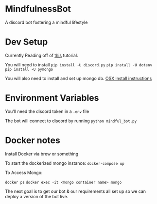# MindfulnessBot
A discord bot fostering a mindful lifestyle

# Dev Setup
Currently Reading off of [this](https://realpython.com/how-to-make-a-discord-bot-python/) tutorial.

You will need to install
`pip install -U discord.py`
`pip install -U dotenv`
`pip install -U pymongo`

You will also need to install and set up mongo db.  [OSX install instructions](https://github.com/mongodb/homebrew-brew)

# Environment Variables
You'll need the discord token in a `.env` file

The bot will connect to discord by running `python mindful_bot.py`

# Docker notes

Install Docker via brew or something

To start the dockerized mongo instance:
`docker-compose up`

To Access Mongo:

`docker ps`
`docker exec -it <mongo container name> mongo`

The next goal is to get our bot & our requirements all set up so we can deploy a version of the bot live.
